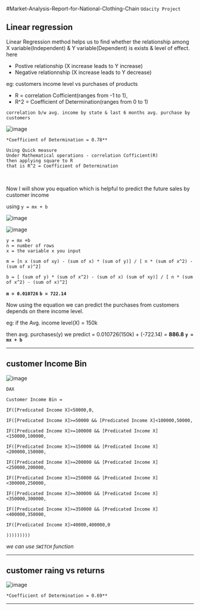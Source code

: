 #Market-Analysis-Report-for-National-Clothing-Chain
`Udacity Project`

## Linear regression
Linear Regression method helps us to find whether the relationship among X variable(Independent) & Y variable(Dependent) is exists & level of effect.
here 
- Postive relationship (X increase leads to Y increase)
- Negative relationnship (X increase leads to Y decrease)

eg: customers income level vs purchases of products

- R = correlation Cofficient(ranges from -1 to 1),
- R^2 = Coefficient of Determination(ranges from 0 to 1)


`correlation b/w avg. income by state & last 6 months avg. purchase by customers`

![image](https://user-images.githubusercontent.com/92777166/138555048-b1fc953a-bc3e-4cb0-bc71-6210e7b809fe.png)

`*Coefficient of Determination = 0.78**`

```
Using Quick measure 
Under Mathematical operations - correlation Cofficient(R)
then applying square to R
that is R^2 = Coefficient of Determination
```
<br /> 

Now I will show you equation which is helpful to predict the future sales by customer income

using 
`y = mx + b` 

![image](https://user-images.githubusercontent.com/92777166/138557613-fced9245-814d-4fc5-a599-fa0cf781e7ef.png)


![image](https://user-images.githubusercontent.com/92777166/138558516-8a6cdfb4-fad5-40d6-b90d-5bd134cde0a7.png)


```
y = mx +b
n = number of rows
x = the variable x you input

m = [n x (sum of xy) - (sum of x) * (sum of y)] / [ n * (sum of x^2) - (sum of x)^2]

b = [ (sum of y) * (sum of x^2) - (sum of x) (sum of xy)] / [ n * (sum of x^2) - (sum of x)^2]
```

**`m = 0.010726`**
**`b = 722.14`**

Now using the equation we can predict the purchases from customers depends on there income level.

eg: if the Avg. income level(X) = 150k

then avg. purchases(y) we predict = 0.010726(150k) + (-722.14) = **886.8**   **`y = mx + b`**

---

## customer Income Bin

![image](https://user-images.githubusercontent.com/92777166/138559884-a7a3f582-773b-47a3-9cb4-5d5cc7e88f01.png)

`DAX`
```dax
Customer Income Bin = 

IF([Predicated Income X]<50000,0,

IF([Predicated Income X]>=50000 && [Predicated Income X]<100000,50000,

IF([Predicated Income X]>=100000 && [Predicated Income X]<150000,100000,

IF([Predicated Income X]>=150000 && [Predicated Income X]<200000,150000,

IF([Predicated Income X]>=200000 && [Predicated Income X]<250000,200000,

IF([Predicated Income X]>=250000 && [Predicated Income X]<300000,250000,

IF([Predicated Income X]>=300000 && [Predicated Income X]<350000,300000,

IF([Predicated Income X]>=350000 && [Predicated Income X]<400000,350000,

IF([Predicated Income X]>40000,400000,0

)))))))))
```
*we can use `SWITCH` function*

---
## customer raing vs returns

![image](https://user-images.githubusercontent.com/92777166/138560184-ae0752e6-ca3c-4ac7-a73a-aec60ac435e6.png)

`*Coefficient of Determination = 0.69**`

---




